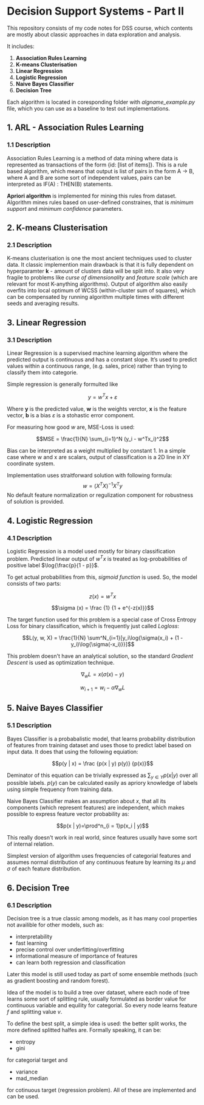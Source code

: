 # Deсision Support Systems - Part II

This repository consists of my code notes for DSS course, which contents are mostly about classic approaches in data exploration and analysis.

It includes:

1. **Association Rules Learning**
2. **K-means Clusterisation**
3. **Linear Regression**
4. **Logistic Regression**
5. **Naive Bayes Classifier**
6. **Decision Tree**

Each algorithm is located in coresponding folder with _algname_example.py_ file, which you can use as a baseline to test out implementations.

## 1. ARL - Association Rules Learning

### 1.1 Description

Association Rules Learning is a method of data mining where data is represented as transactions of the form {id: [list of items]}. This is a rule based algorithm, which means that output is list of pairs in the form A $\rightarrow$ B, where A and B are some sort of independent values, pairs can be interpreted as IF(A) : THEN(B) statements.

**Apriori algorithm** is implemented for mining this rules from dataset. Algorithm mines rules based on user-defined constraines, that is *minimum support* and *minimum confidence* parameters. 

## 2. K-means Clusterisation

### 2.1 Description

K-means clusterisation is one the most ancient techniques used to cluster data. It classic implemention main drawback is that it is fully dependent on hyperparamter **k** - amount of clusters data will be split into. It also very fragile to problems like _curse of dimensionality_ and _feature scale_ (which are relevant for most K-anything algorithms). Output of algorithm also easily overfits into local optimum of WCSS (within-cluster sum of squares), which can be compensated by running algorithm multiple times with different seeds and averaging results.

## 3. Linear Regression

### 3.1 Description

Linear Regression is a supervised machine learning algorithm where the predicted output is continuous and has a constant slope. It’s used to predict values within a continuous range, (e.g. sales, price) rather than trying to classify them into categorie.

Simple regression is generally formulted like

$$y = w^Tx + \varepsilon$$

Where **y** is the predicted value, **w** is the weights verctor, **x** is the feature vector, **b** is a bias $\varepsilon$ is a stohastic error component. 

For measuring how good $w$ are, MSE-Loss is used:

$$MSE = \frac{1}{N} \sum_{i=1}^N (y_i - w^Tx_i)^2$$

Bias can be interpreted as a weight multiplied by constant 1. In a simple case where w and x are scalars, output of classification is a 2D line in XY coordinate system.

Implementation uses straitforward solution with following formula:
$$w = (X^TX)^{-1}X^Ty$$
No default feature normalization or regulization component for robustness of solution is provided.

## 4. Logistic Regression

### 4.1 Description

Logistic Regression is a model used mostly for binary classification problem. Predicted linear output of $w^Tx$ is treated as log-probabilities of positive label $\log{\frac{p}{1 - p}}$.

To get actual probabilities from this, *sigmoid function* is used. So, the model consists of two parts:

$$z(x) = w^Tx$$

$$\sigma (x) = \frac {1} {1 + e^{-z(x)}}$$

The target function used for this problem is a special case of Cross Entropy Loss for binary classification, which is frequently just called *Logloss*:

$$L(y, w, X) = \frac{1}{N} \sum^N_{i=1}[y_i\log{\sigma(x_i) + (1 - y_i)\log{\sigma(-x_i)}}]$$

This problem doesn't have an analytical solution, so the standard *Gradient Descent* is used as optimization technique.

$$\nabla_wL = x(\sigma(x) - y)$$

$$w_{i + 1} = w_i - \alpha\nabla_wL$$

## 5. Naive Bayes Classifier

### 5.1 Description

Bayes Classifier is a probabalistic model, that learns probability distribution of features from training dataset and uses those to predict label based on input data. It does that using the following equiation:

$$p(y | x) = \frac {p(x | y) p(y)} {p(x)}$$

Deminator of this equation can be trivially expressed as $\sum_{y \in Y}p(x | y)$ over all possible labels. $p(y)$ can be calculated easily as apriory knowledge of labels using simple frequency from training data.

Naive Bayes Classifier makes an assumption about $x$, that all its components (which represent features) are independent, which makes possible to express
feature vector probability as:

$$p(x | y)=\prod^n_{i = 1}p(x_i | y)$$ 

This really doesn't work in real world, since features usually have some sort of internal relation.

Simplest version of algorithm uses frequencies of categorial features and assumes normal distribution of any continuous feature by learning its $\mu$ and $\sigma$ of each feature distribution.
## 6. Decision Tree

### 6.1 Description

Decision tree is a true classic among models, as it has many cool properties not availible for other models, such as:
- interpretability
- fast learning
- precise control over underfitting/overfitting
- informational measure of importance of features
- can learn both regression and classification

Later this model is still used today as part of some ensemble methods (such as gradient boosting and random forest).

Idea of the model is to build a tree over dataset, where each node of tree learns some sort of splitting rule, usually formulated as border value for continuous variable and equility for categorial. So every node learns feature *f* and splitting value *v*.

To define the best split, a simple idea is used: the better split works, the more defined splitted halfes are. Formally speaking, it can be:

- entropy
- gini

for categorial target and

- variance
- mad_median

for cotinuous target (regression problem). All of these are implemented and can be used.
